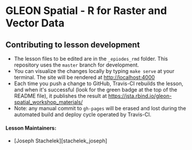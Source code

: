 
# GLEON Spatial - R for Raster and Vector Data

## Contributing to lesson development

* The lesson files to be edited are in the `_epiodes_rmd` folder. This repository uses the `master` branch for development.
* You can visualize the changes locally by typing `make serve` at your terminal. The site will be rendered at <http://localhost:4000>
* Each time you push a change to GitHub, Travis-CI rebuilds the lesson, and when it's successful (look for the green badge at the top of the README file), it publishes the result at <https://jsta.rbind.io/gleon-spatial_workshop_materials/>
* Note: any manual commit to `gh-pages` will be erased and lost during the automated build and deploy cycle operated by Travis-CI.

#### Lesson Maintainers:

* [Joseph Stachelek][stachelek_joseph]
